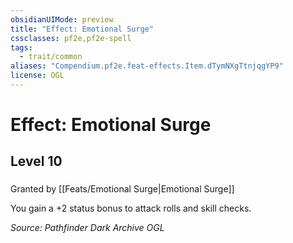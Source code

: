 ```yaml
---
obsidianUIMode: preview
title: "Effect: Emotional Surge"
cssclasses: pf2e,pf2e-spell
tags:
  - trait/common
aliases: "Compendium.pf2e.feat-effects.Item.dTymNXgTtnjqgYP9"
license: OGL
---
```

# Effect: Emotional Surge
## Level 10
### 






Granted by [[Feats/Emotional Surge|Emotional Surge]]

You gain a +2 status bonus to attack rolls and skill checks.

*Source: Pathfinder Dark Archive*
*OGL*